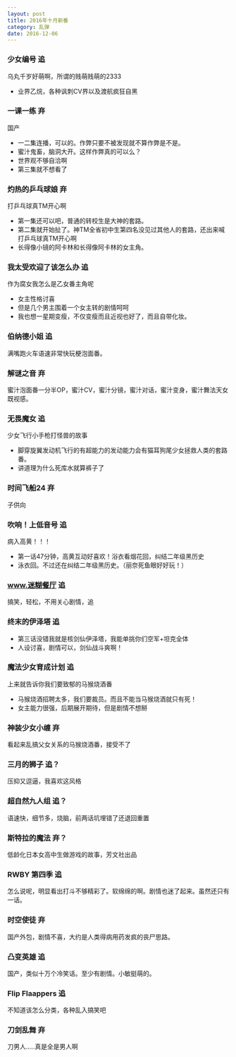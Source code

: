 ```yaml
---
layout: post
title: 2016年十月新番
category: 乱弹
date: 2016-12-06
---
```


### 少女编号 追
乌丸千岁好萌啊，所谓的贱萌贱萌的2333

* 业界乙烷，各种讽刺CV界以及渡航疯狂自黑

### 一课一练 弃
国产

* 一二集连播，可以的。作弊只要不被发现就不算作弊是不是。
* 蜜汁鬼畜，脑洞大开。这样作弊真的可以么？
* 世界观不够自洽啊
* 第三集就不想看了

### 灼热的乒乓球娘 弃
打乒乓球真TM开心啊

* 第一集还可以吧，普通的转校生是大神的套路。
* 第二集就开始扯了。神TM全省初中生第四名没见过其他人的套路，还出来喊打乒乓球真TM开心啊
* 长得像小镜的阿卡林和长得像阿卡林的女主角。

### 我太受欢迎了该怎么办 追
作为腐女我怎么是乙女番主角呢

* 女主性格讨喜
* 但是几个男主围着一个女主转的剧情呵呵
* 我也想一星期变瘦，不仅变瘦而且近视也好了，而且自带化妆。

### 伯纳德小姐 追
满嘴跑火车语速非常快玩梗泡面番。

### 解谜之音 弃
蜜汁泡面番一分半OP，蜜汁CV，蜜汁分镜，蜜汁对话，蜜汁变身，蜜汁舞法天女既视感。

### 无畏魔女 追
少女飞行小手枪打怪兽的故事

* 脚穿旋翼发动机飞行的有超能力的发动能力会有猫耳狗尾少女拯救人类的套路番。
* 讲道理为什么死库水就算裤子了

### 时间飞船24 弃
子供向

### 吹响！上低音号 追
病入高黄！！！

* 第一话47分钟，高黄互动好喜欢！浴衣看烟花回，纠结二年级黑历史
* 泳衣回。不过还在纠结二年级黑历史。（丽奈死鱼眼好好玩！）

### www.迷糊餐厅 追
搞笑，轻松，不用关心剧情，追

### 终末的伊泽塔 追
* 第三话没错我就是核剑仙伊泽塔，我能单挑你们空军+坦克全体
* 人设讨喜，剧情可以，剑仙战斗爽啊！

### 魔法少女育成计划 追
上来就告诉你我们要致郁的马猴烧酒番

* 马猴烧酒招聘太多，我们要裁员。而且不能当马猴烧酒就只有死！
* 女主能力很强，后期展开期待，但是剧情不想掰

### 神装少女小缠 弃
看起来乱搞父女关系的马猴烧酒番，接受不了

### 三月的狮子 追？
压抑又逗逼，我喜欢这风格

### 超自然九人组 追？
语速快，细节多，烧脑，前两话坑埋错了还退回重置

### 斯特拉的魔法 弃？
低龄化日本女高中生做游戏的故事，芳文社出品

### RWBY 第四季 追
怎么说呢，明显看出打斗不够精彩了。软绵绵的啊。剧情也迷了起来。虽然还只有一话。

### 时空使徒 弃
国产外包，剧情不喜，大约是人类得病用药发疯的丧尸思路。

### 凸变英雄 追
国产，类似十万个冷笑话。至少有剧情。小敏挺萌的。

### Flip Flaappers 追
不知道该怎么分类，各种乱入搞笑吧

### 刀剑乱舞 弃
刀男人.....真是全是男人啊
